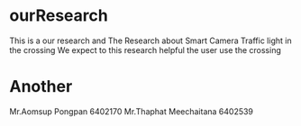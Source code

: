 # ourResearch
This is a our research and The Research about Smart Camera Traffic light in the crossing
We expect to this research helpful the user use the crossing

# Another
Mr.Aomsup Pongpan 6402170
Mr.Thaphat Meechaitana 6402539
